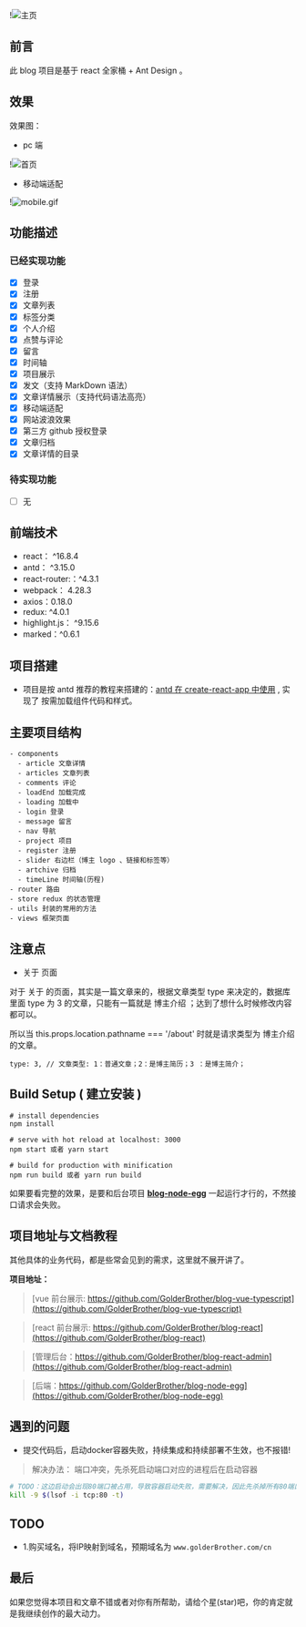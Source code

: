 !![主页](https://upload-images.jianshu.io/upload_images/12890819-8420689b7238972a.png?imageMogr2/auto-orient/strip%7CimageView2/2/w/1240)

## 前言

此 blog 项目是基于 react 全家桶 + Ant Design 。

## 效果

效果图：

- pc 端

!![首页](https://upload-images.jianshu.io/upload_images/12890819-4fb796cd5ac5282d.png?imageMogr2/auto-orient/strip%7CimageView2/2/w/1240)

- 移动端适配

!![mobile.gif](https://upload-images.jianshu.io/upload_images/12890819-f97e98dfa9ac76b8.gif?imageMogr2/auto-orient/strip)

## 功能描述

### 已经实现功能

- [x] 登录
- [x] 注册
- [x] 文章列表
- [x] 标签分类
- [x] 个人介绍
- [x] 点赞与评论
- [x] 留言
- [x] 时间轴
- [x] 项目展示
- [x] 发文（支持 MarkDown 语法）
- [x] 文章详情展示（支持代码语法高亮）
- [x] 移动端适配
- [x] 网站波浪效果
- [x] 第三方 github 授权登录
- [x] 文章归档
- [x] 文章详情的目录

### 待实现功能

- [ ] 无

## 前端技术

- react： ^16.8.4
- antd： ^3.15.0
- react-router:：^4.3.1
- webpack： 4.28.3
- axios：0.18.0
- redux: ^4.0.1
- highlight.js： ^9.15.6
- marked：^0.6.1

## 项目搭建

- 项目是按 antd 推荐的教程来搭建的：[antd 在 create-react-app 中使用](https://ant.design/docs/react/use-with-create-react-app-cn) , 实现了 按需加载组件代码和样式。

## 主要项目结构

```
- components
  - article 文章详情
  - articles 文章列表
  - comments 评论
  - loadEnd 加载完成
  - loading 加载中
  - login 登录
  - message 留言
  - nav 导航
  - project 项目
  - register 注册
  - slider 右边栏（博主 logo 、链接和标签等）
  - artchive 归档
  - timeLine 时间轴(历程)
- router 路由
- store redux 的状态管理
- utils 封装的常用的方法
- views 框架页面
```

## 注意点

- 关于 页面

对于 关于 的页面，其实是一篇文章来的，根据文章类型 type 来决定的，数据库里面 type 为 3
的文章，只能有一篇就是 博主介绍 ；达到了想什么时候修改内容都可以。

所以当 this.props.location.pathname === '/about' 时就是请求类型为 博主介绍 的文章。

```
type: 3, // 文章类型: 1：普通文章；2：是博主简历；3 ：是博主简介；
```

## Build Setup ( 建立安装 )

```
# install dependencies
npm install

# serve with hot reload at localhost: 3000
npm start 或者 yarn start

# build for production with minification
npm run build 或者 yarn run build
```

如果要看完整的效果，是要和后台项目 **[blog-node-egg](https://github.com/GolderBrother/blog-node-egg)** 一起运行才行的，不然接口请求会失败。

## 项目地址与文档教程

其他具体的业务代码，都是些常会见到的需求，这里就不展开讲了。


**项目地址：**

> [vue 前台展示: https://github.com/GolderBrother/blog-vue-typescript](https://github.com/GolderBrother/blog-vue-typescript)

> [react 前台展示: https://github.com/GolderBrother/blog-react](https://github.com/GolderBrother/blog-react)

> [管理后台：https://github.com/GolderBrother/blog-react-admin](https://github.com/GolderBrother/blog-react-admin)

> [后端：https://github.com/GolderBrother/blog-node-egg](https://github.com/GolderBrother/blog-node-egg)

## 遇到的问题
- 提交代码后，启动docker容器失败，持续集成和持续部署不生效，也不报错!
> 解决办法： 端口冲突，先杀死启动端口对应的进程后在启动容器
```bash
# TODO：这边启动会出现80端口被占用，导致容器启动失败，需要解决，因此先杀掉所有80端口的进程
kill -9 $(lsof -i tcp:80 -t)
```

## TODO
- 1.购买域名，将IP映射到域名，预期域名为 ```www.golderBrother.com/cn```

## 最后

如果您觉得本项目和文章不错或者对你有所帮助，请给个星(star)吧，你的肯定就是我继续创作的最大动力。
